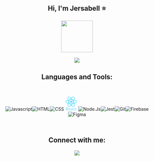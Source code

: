 <h2 align="center">Hi, I'm Jersabell ⭐</h2>
<p align="center"><img src="https://camo.githubusercontent.com/fb070d9f71a64edbafed08519130d75e7e0a0a69665d50d94ad095157f702e59/68747470733a2f2f6d656469612e67697068792e636f6d2f6d656469612f6d47634e6a736657416a593541455a4e77362f67697068792e676966" width="100" height="100"></p>
<p align="center"><img src="https://readme-typing-svg.herokuapp.com?lines=FrontEnd+Developer;I+love+learning+new+things+💙&center=true&width=500&height=50"></p>
<h2 align="center">Languages and Tools:</h2></br>
<p align="center">
<img alt="Javascript" src="https://upload.wikimedia.org/wikipedia/commons/9/99/Unofficial_JavaScript_logo_2.svg" height="45"><img alt="HTML" src="https://www.vectorlogo.zone/logos/w3_html5/w3_html5-icon.svg" height="45"><img alt="CSS" src="https://www.vectorlogo.zone/logos/w3_css/w3_css-icon.svg" height="45"><img alt="React" src="https://raw.githubusercontent.com/devicons/devicon/master/icons/react/react-original-wordmark.svg" height="45"><img alt="Node.Js" src="https://www.vectorlogo.zone/logos/nodejs/nodejs-icon.svg" height="45"><img alt="Jest" src ="https://www.vectorlogo.zone/logos/jestjsio/jestjsio-icon.svg" height="45"><img alt="Git" src ="https://www.vectorlogo.zone/logos/git-scm/git-scm-icon.svg" height="45"><img alt="Firebase" src ="https://www.vectorlogo.zone/logos/firebase/firebase-icon.svg" height="45"><img alt="Figma" src ="https://www.vectorlogo.zone/logos/figma/figma-icon.svg" height="45">
</p>
<br>
<h2 align="center">Connect with me:</h2>
<p align="center"><a href="https://www.linkedin.com/in/jersabell-tineo/" target="_blank" ><img src="https://img.shields.io/badge/LinkedIn-0077B5?style=for-the-badge&logo=linkedin&logoColor=white" align="center">
</a></p>

<!--
**Jersabell/Jersabell** is a ✨ _special_ ✨ repository because its `README.md` (this file) appears on your GitHub profile.

Here are some ideas to get you started:

- 🔭 I’m currently working on ...
- 🌱 I’m currently learning ...
- 👯 I’m looking to collaborate on ...
- 🤔 I’m looking for help with ...
- 💬 Ask me about ...
- 📫 How to reach me: ...
- 😄 Pronouns: ...
- ⚡ Fun fact: ...
-->
